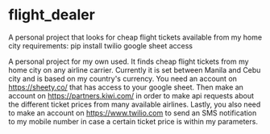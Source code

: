 # flight_dealer
A personal project that looks for cheap flight tickets available from my home city
requirements:
pip install twilio
google sheet access

A personal project for my own used. It finds cheap flight tickets from my home city on any airline carrier. Currently it is set between Manila and Cebu city and is based on my country's currency. You need an account on https://sheety.co/ that has access to your google sheet. Then make an account on https://partners.kiwi.com/ in order to make api requests about the different ticket prices from many available airlines. Lastly, you also need to make an account on https://www.twilio.com to send an SMS notification to my mobile number in case a certain ticket price is within my parameters.
